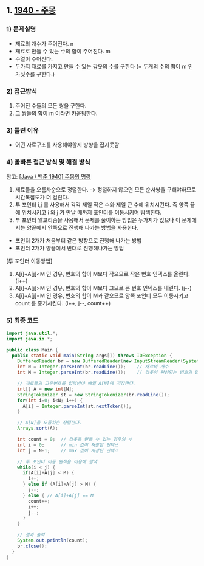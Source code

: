## 1. [1940 - 주몽](https://www.acmicpc.net/problem/1940)
### 1) 문제설명
- 재료의 개수가 주어진다. n
- 재료로 만들 수 있는 수의 합이 주어진다. m
- 수열이 주어진다. 
- 두가지 재료를 가지고 만들 수 있는 갑옷의 수를 구한다 (= 두개의 수의 합이 m 인 가짓수를 구한다.)
### 2) 접근방식
1. 주어진 수들의 모든 쌍을 구한다.
2. 그 쌍들의 합이 m 이라면 카운팅한다.
### 3) 틀린 이유
- 어떤 자료구조를 사용해야할지 방향을 잡지못함
### 4) 올바른 접근 방식 및 해결 방식
참고: [[Java / 백준 1940] 주몽의 명령](https://velog.io/@isohyeon/Java-%EB%B0%B1%EC%A4%80-1940-%EC%A3%BC%EB%AA%BD%EC%9D%98-%EB%AA%85%EB%A0%B9)
1. 재료들을 오름차순으로 정렬한다.
-> 정렬하지 않으면 모든 순서쌍을 구해야하므로 시간복잡도가 더 걸린다.
2. 투 포인터 i,j 를 사용해서 각각 제일 작은 수와 제일 큰 수에 위치시킨다. 즉 양쪽 끝에 위치시키고 i 와 j 가 만날 때까지 포인터를 이동시키며 탐색한다.
3. 투 포인터 알고리즘을 사용해서 문제를 풀이하는 방법은 두가지가 있으나 이 문제에서는 양끝에서 안쪽으로 진행해 나가는 방법을 사용한다.
- 포인터 2개가 처음부터 같은 방향으로 진행해 나가는 방법
- 포인터 2개가 양끝에서 반대로 진행해나가는 방법

[투 포인터 이동방법]
1. A[i]+A[j]<M 인 경우, 번호의 합이 M보다 작으므로 작은 번호 인덱스를 올린다. (i++)
2. A[i]+A[j]>M 인 경우, 번호의 합이 M보다 크므로 큰 번호 인덱스를 내린다. (j--)
3. A[i]+A[j]=M 인 경우, 번호의 합이 M과 같으므로 양쪽 포인터 모두 이동시키고 count 를 증가시킨다. (i++, j--, count++)
### 5) 최종 코드
```java
import java.util.*;
import java.io.*;

public class Main {
  public static void main(String args[]) throws IOException {
    BufferedReader br = new BufferedReader(new InputStreamReader(System.in));
    int N = Integer.parseInt(br.readLine());	// 재료의 개수
    int M = Integer.parseInt(br.readLine());	// 갑옷이 완성되는 번호의 합

    // 재료들의 고유번호를 입력받아 배열 A[N]에 저장한다.
    int[] A = new int[N];
    StringTokenizer st = new StringTokenizer(br.readLine());
    for(int i=0; i<N; i++) {
      A[i] = Integer.parseInt(st.nextToken());
    }

    // A[N]을 오름차순 정렬한다.
    Arrays.sort(A);

    int count = 0;	// 갑옷을 만들 수 있는 경우의 수
    int i = 0;		// min 값이 저장된 인덱스
    int j = N-1; 	// max 값이 저장된 인덱스

    // 투 포인터 이동 원칙을 이용해 탐색
    while(i < j) {
      if(A[i]+A[j] < M) {
        i++;
      } else if (A[i]+A[j] > M) {
        j--;
      } else { // A[i]+A[j] == M
        count++;
        i++;
        j--;
      }
    }

    // 결과 출력
    System.out.println(count);
    br.close();
  }
}
```